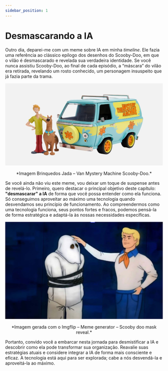 ```yaml
---
sidebar_position: 1
---
```


# Desmascarando a IA
Outro dia, deparei-me com um meme sobre IA em minha *timeline*. Ele fazia uma referência ao clássico epílogo dos desenhos do Scooby-Doo, em que o vilão é desmascarado e revelada sua verdadeira identidade. Se você nunca assistiu Scooby-Doo, ao final de cada episódio, a “máscara” do vilão era retirada, revelando um rosto conhecido, um personagem insuspeito que já fazia parte da trama.

![Máquina misteriosa](maquina-misteriosa.jfif)
<center>*Imagem Brinquedos Jada – Van Mystery Machine Scooby-Doo.*</center>

Se você ainda não viu este meme, vou deixar um toque de suspense antes de revelá-lo. Primeiro, quero destacar o principal objetivo deste capítulo: **"desmascarar" a IA** de forma que você possa entender como ela funciona. Só conseguimos aproveitar ao máximo uma tecnologia quando desvendamos seu princípio de funcionamento. Ao compreendermos como uma tecnologia funciona, seus pontos fortes e fracos, podemos pensá-la de forma estratégica e adaptá-la às nossas necessidades específicas.

![Vamos desmascarar?](antes-desmascarando.jpg)
<center>*Imagem gerada com o Imgflip – Meme generator – Scooby doo mask reveal.*</center>

Portanto, convido você a embarcar nesta jornada para desmistificar a IA e descobrir como ela pode transformar sua organização. Reavalie suas estratégias atuais e considere integrar a IA de forma mais consciente e eficaz. A tecnologia está aqui para ser explorada; cabe a nós desvendá-la e aproveitá-la ao máximo.